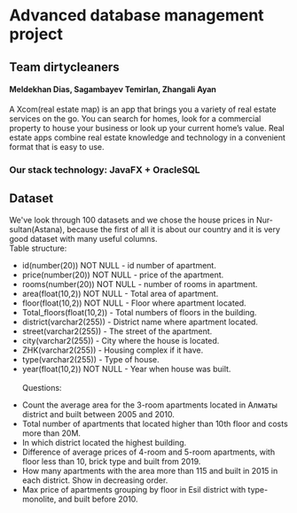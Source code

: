 # Advanced database management project
## Team dirtycleaners
#### Meldekhan Dias, Sagambayev Temirlan, Zhangali Ayan
A Xcom(real estate map) is an app that brings you a variety of real estate services on the go. You can search for homes, look for a commercial property to house your business or look up your current home’s value. Real estate apps combine real estate knowledge and technology in a convenient format that is easy to use. 
### Our stack technology: JavaFX + OracleSQL
###
## Dataset
We've look through 100 datasets and we chose the house prices in Nur-sultan(Astana), because the first of all it is about our country and it is very good dataset with many useful columns. <br/>
Table structure:
- id(number(20)) NOT NULL - id number of apartment.
- price(number(20)) NOT NULL - price of the apartment.
- rooms(number(20)) NOT NULL - number of rooms in apartment.
- area(float(10,2)) NOT NULL - Total area of apartment.
- floor(float(10,2)) NOT NULL - Floor where apartment located.
- Total_floors(float(10,2)) - Total numbers of floors in the building.
- district(varchar2(255)) - District name where apartment located.
- street(varchar2(255)) - The street of the apartment.
- city(varchar2(255)) - City where the house is located.
- ZHK(varchar2(255)) - Housing complex if it have.
- type(varchar2(255)) - Type of house.
- year(float(10,2)) NOT NULL - Year when house was built. <br/> <br/>
Questions:
* Count the average area for the 3-room apartments located in Алматы district and built between 2005 and 2010.
* Total number of apartments that located higher than 10th floor and costs more than 20M.
* In which district located the highest building.
* Difference of average prices of 4-room and 5-room apartments, with floor less than 10, brick type and  built from 2019.
* How many apartments with the area more than 115 and built in 2015 in each district. Show in decreasing order.
* Max price of apartments grouping by floor in Esil district with type-monolite, and built before 2010.

